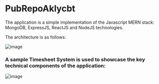 # PubRepoAklycbt
The application is a simple implementation of the Javascript MERN stack: MongoDB, ExpressJS, ReactJS and NodeJS technologies.

The architecture is as follows:

![image](https://user-images.githubusercontent.com/87492917/131127276-66a12954-0081-45ff-975f-31a27cac7969.png)

### A sample Timesheet System is used to showcase the key technical components of the application: ###

![image](https://user-images.githubusercontent.com/87492917/131127929-79fecff6-f9ed-4713-904c-11197438c7dc.png)






